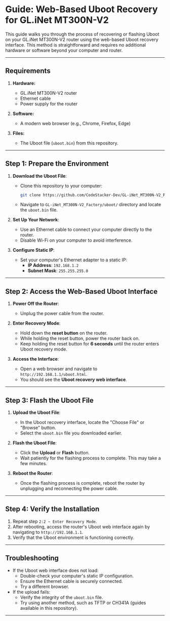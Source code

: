 
# Guide: Web-Based Uboot Recovery for GL.iNet MT300N-V2

This guide walks you through the process of recovering or flashing Uboot on your GL.iNet MT300N-V2 router using the web-based Uboot recovery interface. This method is straightforward and requires no additional hardware or software beyond your computer and router.

---

## Requirements

1. **Hardware:**
   - GL.iNet MT300N-V2 router
   - Ethernet cable
   - Power supply for the router

2. **Software:**
   - A modern web browser (e.g., Chrome, Firefox, Edge)

3. **Files:**
   - The Uboot file (`uboot.bin`) from this repository.

---

## Step 1: Prepare the Environment

1. **Download the Uboot File**:
   - Clone this repository to your computer:

     ```bash
     git clone https://github.com/CodeStacker-Dev/GL-iNet_MT300N-V2_Factory.git
     ```

   - Navigate to `GL-iNet_MT300N-V2_Factory/uboot/` directory and locate the `uboot.bin` file.

2. **Set Up Your Network**:
   - Use an Ethernet cable to connect your computer directly to the router.
   - Disable Wi-Fi on your computer to avoid interference.

3. **Configure Static IP**:
   - Set your computer's Ethernet adapter to a static IP:
     - **IP Address**: `192.168.1.2`
     - **Subnet Mask**: `255.255.255.0`

---

## Step 2: Access the Web-Based Uboot Interface

1. **Power Off the Router**:
   - Unplug the power cable from the router.

2. **Enter Recovery Mode**:
   - Hold down the **reset button** on the router.
   - While holding the reset button, power the router back on.
   - Keep holding the reset button for **6 seconds** until the router enters Uboot recovery mode.

3. **Access the Interface**:
   - Open a web browser and navigate to `http://192.168.1.1/uboot.html`.
   - You should see the **Uboot recovery web interface**.

---

## Step 3: Flash the Uboot File

1. **Upload the Uboot File**:
   - In the Uboot recovery interface, locate the "Choose File" or "Browse" button.
   - Select the `uboot.bin` file you downloaded earlier.

2. **Flash the Uboot File**:
   - Click the **Upload** or **Flash** button.
   - Wait patiently for the flashing process to complete. This may take a few minutes.

3. **Reboot the Router**:
   - Once the flashing process is complete, reboot the router by unplugging and reconnecting the power cable.

---

## Step 4: Verify the Installation

1. Repeat step `2:2 ~ Enter Recovery Mode`.
2. After rebooting, access the router's Uboot web interface again by navigating to `http://192.168.1.1`.
3. Verify that the Uboot environment is functioning correctly.

---

## Troubleshooting

- If the Uboot web interface does not load:
  - Double-check your computer's static IP configuration.
  - Ensure the Ethernet cable is securely connected.
  - Try a different browser.
- If the upload fails:
  - Verify the integrity of the `uboot.bin` file.
  - Try using another method, such as TFTP or CH341A (guides available in this repository).
  
---
